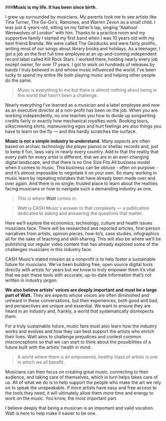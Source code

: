 ###**Music is my life. It has been since birth.**

I grew up surrounded by musicians. My parents took me to see artists like Tina Turner, The Go-Go's, Ramones, and Warren Zevon as a small child. I was just 4-years-old, sitting on my father’s lap, singing “Aaahoo! Werewolves of London” with him. Thanks to a practice room and my supportive family I started my first band when I was 10 years old with my best friend Brenda. We were called The Geoducks and were fairly prolific, writing most of our songs about library books and holidays. As a teenager, I got a job as the first full time employee at an up-and-coming independent record label called Kill Rock Stars. I worked there, holding nearly every job except owner, for over 17 years. I got to work on hundreds of releases by bands I truly believed in and whose music influenced the world. I’ve been lucky to spend my entire life both playing music and helping other people do the same.

>Music is everything to me but there is almost nothing about being in this world that hasn’t been a challenge.

Nearly everything I’ve learned as a musician and a label employee and now as an executive director at a non-profit has been on the job. When you are working independently, no one teaches you how to divide up songwriting credits fairly or exactly how mechanical royalties work. Booking tours, silkscreening shirts, maneuvering egos and hurt feelings are also things you have to learn on the fly — and this hardly scratches the surface.

**Music is not a simple industry to understand.** Many aspects are often based on archaic technology like player pianos or shellac records and, just to keep it fun, laws vary in nearly every country. Add to that the reality that every path for every artist is different, that we are in an ever-changing digital landscape, and that there is no One Size Fits All business model when it comes to music. This business can be obtuse - often on purpose - and it’s almost impossible to negotiate it on your own. So many working in music learn by repeating mistakes that have already been made over and over again. And there is no single, trusted place to learn about the realities facing musicians or how to navigate such a demanding industry as one.

>This is where **Watt** comes in.

> Watt is CASH Music's answer to that complexity — a publication dedicated to asking and answering the questions that matter.

 Here we’ll explore the economics, technology, culture and health issues musicians face. There will be researched and reported articles, first-person narratives from artists, opinion pieces, how-to’s, case studies, infographics all for the sake of teaching and skill-sharing. This will also be where we’ll be publishing our regular video content that has already explored some of the challenges musicians in this industry face.

CASH Music’s stated mission as a nonprofit is to help foster a sustainable future for musicians. We’ve been building free, open source digital tools directly with artists for years but we know to truly empower them it’s vital that we pair these tools with accurate, up-to-date information that’s not written in industry jargon.

**We also believe artists’ voices are deeply important and must be a large part of Watt.** They are experts whose voices are often diminished and unheard in these conversations, but their experiences, both good and bad, and perspectives are unique and essential. We want to ensure they are heard in an industry and, frankly, a world that systematically disrespects them.

For a truly sustainable future, music fans must also learn how the industry works and evolves and how they can best support the artists who enrich their lives. Watt aims to challenge prejudices and contest common misconceptions so that we can start to think about the possibilities of a future built with the artists’ health in mind.

>A world where there is an empowered, healthy class of artists is one in which we all benefit.

Musicians can then focus on creating great music, connecting to their audience, and taking care of themselves, which in turn helps takes care of us. All of what we do is to help support the people who make the art we rely on to speak the unspeakable. If more artists have easy and free access to the tools they need, it will ultimately allow them more time and energy to work on the music. You know, the most important part.  

I believe deeply that being a musician is an important and valid vocation. Watt is here to help make it easier to be one.
